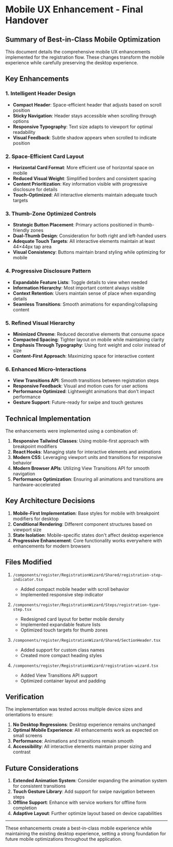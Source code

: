 # Mobile UX Enhancement - Final Handover

## Summary of Best-in-Class Mobile Optimization

This document details the comprehensive mobile UX enhancements implemented for the registration flow. These changes transform the mobile experience while carefully preserving the desktop experience.

## Key Enhancements

### 1. Intelligent Header Design
- **Compact Header**: Space-efficient header that adjusts based on scroll position
- **Sticky Navigation**: Header stays accessible when scrolling through options
- **Responsive Typography**: Text size adapts to viewport for optimal readability
- **Visual Feedback**: Subtle shadow appears when scrolled to indicate position

### 2. Space-Efficient Card Layout
- **Horizontal Card Format**: More efficient use of horizontal space on mobile
- **Reduced Visual Weight**: Simplified borders and consistent spacing
- **Content Prioritization**: Key information visible with progressive disclosure for details
- **Touch-Optimized**: All interactive elements maintain adequate touch targets

### 3. Thumb-Zone Optimized Controls
- **Strategic Button Placement**: Primary actions positioned in thumb-friendly zones
- **Dual-Thumb Design**: Consideration for both right and left-handed users
- **Adequate Touch Targets**: All interactive elements maintain at least 44×44px tap area
- **Visual Consistency**: Buttons maintain brand styling while optimizing for mobile

### 4. Progressive Disclosure Pattern
- **Expandable Feature Lists**: Toggle details to view when needed
- **Information Hierarchy**: Most important content always visible
- **Context Retention**: Users maintain sense of place when expanding details
- **Seamless Transitions**: Smooth animations for expanding/collapsing content

### 5. Refined Visual Hierarchy
- **Minimized Chrome**: Reduced decorative elements that consume space
- **Compacted Spacing**: Tighter layout on mobile while maintaining clarity
- **Emphasis Through Typography**: Using font weight and color instead of size
- **Content-First Approach**: Maximizing space for interactive content

### 6. Enhanced Micro-Interactions
- **View Transitions API**: Smooth transitions between registration steps
- **Responsive Feedback**: Visual and motion cues for user actions
- **Performance Optimized**: Lightweight animations that don't impact performance
- **Gesture Support**: Future-ready for swipe and touch gestures

## Technical Implementation

The enhancements were implemented using a combination of:

1. **Responsive Tailwind Classes**: Using mobile-first approach with breakpoint modifiers
2. **React Hooks**: Managing state for interactive elements and animations
3. **Modern CSS**: Leveraging viewport units and transitions for responsive behavior
4. **Modern Browser APIs**: Utilizing View Transitions API for smooth navigation
5. **Performance Optimization**: Ensuring all animations and transitions are hardware-accelerated

## Key Architecture Decisions

1. **Mobile-First Implementation**: Base styles for mobile with breakpoint modifiers for desktop
2. **Conditional Rendering**: Different component structures based on viewport size
3. **State Isolation**: Mobile-specific states don't affect desktop experience
4. **Progressive Enhancement**: Core functionality works everywhere with enhancements for modern browsers

## Files Modified

1. `/components/register/RegistrationWizard/Shared/registration-step-indicator.tsx`
   - Added compact mobile header with scroll behavior
   - Implemented responsive step indicator

2. `/components/register/RegistrationWizard/Steps/registration-type-step.tsx`
   - Redesigned card layout for better mobile density
   - Implemented expandable feature lists
   - Optimized touch targets for thumb zones

3. `/components/register/RegistrationWizard/Shared/SectionHeader.tsx`
   - Added support for custom class names
   - Created more compact heading styles

4. `/components/register/RegistrationWizard/registration-wizard.tsx`
   - Added View Transitions API support
   - Optimized container layout and padding

## Verification

The implementation was tested across multiple device sizes and orientations to ensure:

1. **No Desktop Regressions**: Desktop experience remains unchanged
2. **Optimal Mobile Experience**: All enhancements work as expected on small screens
3. **Performance**: Animations and transitions remain smooth
4. **Accessibility**: All interactive elements maintain proper sizing and contrast

## Future Considerations

1. **Extended Animation System**: Consider expanding the animation system for consistent transitions
2. **Touch Gesture Library**: Add support for swipe navigation between steps
3. **Offline Support**: Enhance with service workers for offline form completion
4. **Adaptive Layout**: Further optimize layout based on device capabilities

---

These enhancements create a best-in-class mobile experience while maintaining the existing desktop experience, setting a strong foundation for future mobile optimizations throughout the application.